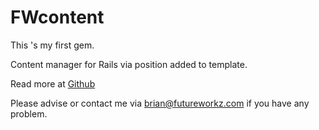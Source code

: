 # FWcontent

This 's my first gem. 

Content manager for Rails via position added to template. 

Read more at [Github](https://github.com/brianfwz/fwcontent)

Please advise or contact me via brian@futureworkz.com if you have any problem.